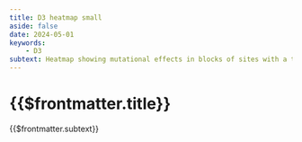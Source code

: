 ```yaml
---
title: D3 heatmap small
aside: false
date: 2024-05-01
keywords:
    - D3
subtext: Heatmap showing mutational effects in blocks of sites with a transistion animation on repeat.
---
```


# {{$frontmatter.title}}
{{$frontmatter.subtext}}


<script setup>
import HeatmapTenBlocks from "/components/graphs/HeatmapTenBlocks.vue";
</script>

<HeatmapTenBlocks />